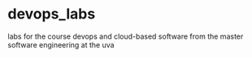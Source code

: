 # devops_labs
labs for the course devops and cloud-based software from the master software engineering at the uva
